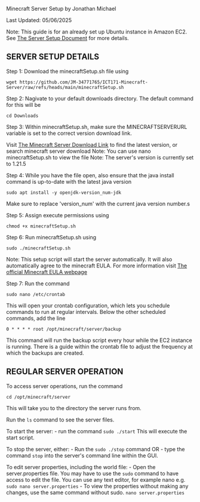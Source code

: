 Minecraft Server Setup
by Jonathan Michael

Last Updated: 05/06/2025

Note: This guide is for an already set up Ubuntu instance in Amazon EC2. See [The Server Setup Document](/ubuntuSetup.md) for more details.  

## SERVER SETUP DETAILS

Step 1: Download the minecraftSetup.sh file using 
```
wget https://github.com/JM-34771765/ICT171-Minecraft-Server/raw/refs/heads/main/minecraftSetup.sh
```

Step 2: Nagivate to your default downloads directory. The default command for this will be 
```
cd Downloads
```
Step 3: Within minecraftSetup.sh, make sure the MINECRAFTSERVERURL variable is set to the correct version download link. 

Visit [The Minecraft Server Download Link](https://www.minecraft.net/en-us/download/server) to find the latest version, or search minecraft server download
Note: You can use nano minecraftSetup.sh to view the file
Note: The server's version is currently set to 1.21.5

Step 4: While you have the file open, also ensure that the java install command is up-to-date with the latest java version
```
sudo apt install -y openjdk-version_num-jdk
```
Make sure to replace 'version_num' with the current java version number.s

Step 5: Assign execute permissions using 
```
chmod +x minecraftSetup.sh
``` 

Step 6: Run minecraftSetup.sh using 
```
sudo ./minecraftSetup.sh
```
Note: This setup script will start the server automatically. It will also automatically agree to the minecraft EULA. 
For more information visit [The official Minecraft EULA webpage](https://www.minecraft.net/en-us/eula)

Step 7: Run the command 
```
sudo nano /etc/crontab
``` 
This will open your crontab configuration, which lets you schedule commands to run at regular intervals. 
Below the other scheduled commands, add the line
 ```
 0 * * * * root /opt/minecraft/server/backup
 ```
This command will run the backup script every hour while the EC2 instance is running. There is a guide within the crontab file to adjust the frequency at which the backups are created. 
    
## REGULAR SERVER OPERATION

To access server operations, run the command 
```
cd /opt/minecraft/server
```
This will take you to the directory the server runs from. 

Run the `ls` command to see the server files.

To start the server:
    - run the command `sudo ./start` This will execute the start script. 

To stop the server, either:
    - Run the `sudo ./stop` command
    OR
    - type the command `stop` into the server's command line within the GUI.

To edit server properties, including the world file:
    - Open the server.properties file. You may have to use the `sudo` command to have access to edit the file. You can use any text editor, for example nano e.g. 
    ```
    sudo nano server.properties
    ```
    - To view the properties without making any changes, use the same command without sudo. 
    ```
    nano server.properties
    ```
